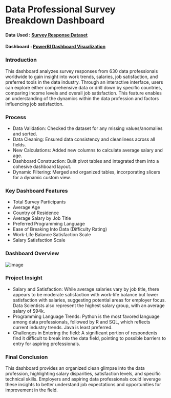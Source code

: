 # Data Professional Survey Breakdown Dashboard

#### Data Used : <a href="https://github.com/DataByElbe/PowerBI_Dashboard/blob/main/Survey%20Response%20Dataset">Survey Response Dataset</a>

#### Dashboard : <a href="https://github.com/DataByElbe/PowerBI_Dashboard/blob/main/PowerBI%20Dashboard.png">PowerBI Dashboard Visualization</a>


### Introduction

This dashboard analyzes survey responses from 630 data professionals worldwide to gain insight into work trends, salaries, job satisfaction, and preferred tools in the data industry. Through an interactive interface, users can explore either comprehensive data or drill down by specific countries, comparing income levels and overall job satisfaction. This feature enables an understanding of the dynamics within the data profession and factors influencing job satisfaction. 


### Process

- Data Validation: Checked the dataset for any missing values/anomalies and sorted.
- Data Cleaning: Ensured data consistency and cleanliness across all fields.
- New Calculations: Added new columns to calculate average salary and age. 
- Dashboard Construction: Built pivot tables and integrated them into a cohesive dashboard layout. 
- Dynamic Filtering: Merged and organized tables, incorporating slicers for a dynamic custom view. 


### Key Dashboard Features

- Total Survey Participants
- Average Age
- Country of Residence
- Average Salary by Job Title
- Preferred Programming Language
- Ease of Breaking Into Data (Difficulty Rating)
- Work-Life Balance Satisfaction Scale
- Salary Satisfaction Scale


### Dashboard Overview

![image](https://github.com/user-attachments/assets/b479e509-dd6b-47ab-83df-4b4f26e9b78f)


### Project Insight

- Salary and Satisfaction: While average salaries vary by job title, there appears to be moderate satisfaction with work-life balance but lower satisfaction with salaries, suggesting potential areas for employer focus. Data Scientists also represent the highest salary group, with an average salary of $94k.
- Programming Language Trends: Python is the most favored language among data professionals, followed by R and SQL, which reflects current industry trends. Java is least preferred.
- Challenges in Entering the field: A significant portion of respondents find it difficult to break into the data field, pointing to possible barriers to entry for aspiring professionals. 


### Final Conclusion

This dashboard provides an organized clean glimpse into the data profession, highlighting salary disparities, satisfaction levels, and specific technical skills. Employers and aspiring data professionals could leverage these insights to better understand job expectations and opportunities for improvement in the field. 

